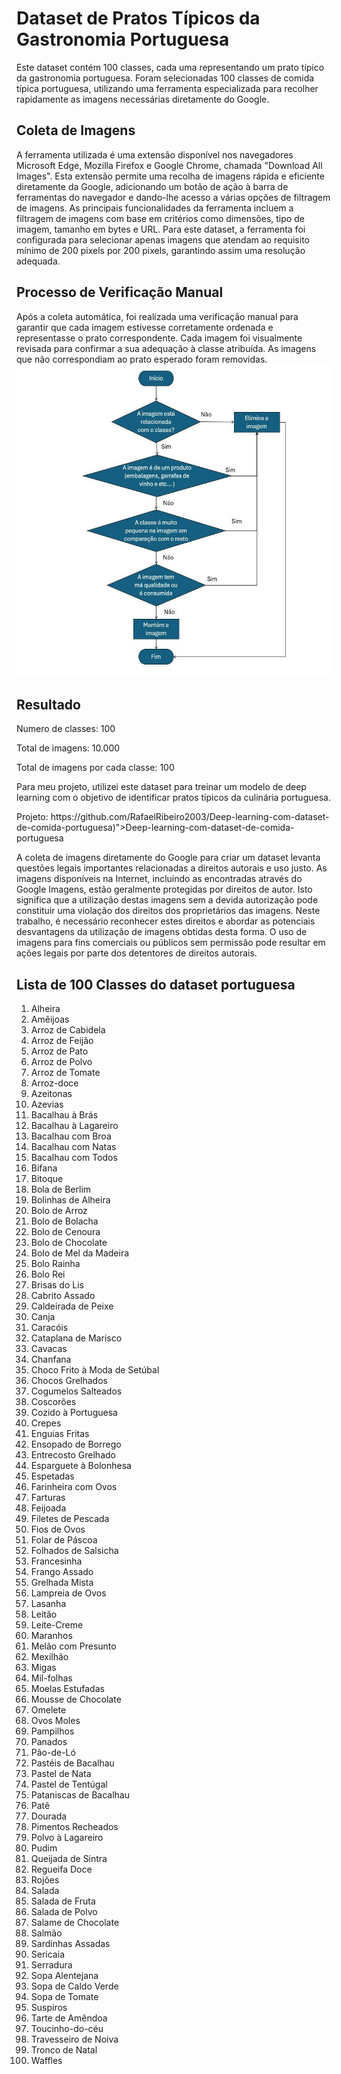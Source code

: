 # Dataset de Pratos Típicos da Gastronomia Portuguesa
Este dataset contém 100 classes, cada uma representando um prato típico da gastronomia portuguesa. Foram selecionadas 100 classes de comida típica portuguesa, utilizando uma ferramenta especializada para recolher rapidamente as imagens necessárias diretamente do Google.

## Coleta de Imagens
A ferramenta utilizada é uma extensão disponível nos navegadores Microsoft Edge, Mozilla Firefox e Google Chrome, chamada "Download All Images". Esta extensão permite uma recolha de imagens rápida e eficiente diretamente da Google, adicionando um botão de ação à barra de ferramentas do navegador e dando-lhe acesso a várias opções de filtragem de imagens.
As principais funcionalidades da ferramenta incluem a filtragem de imagens com base em critérios como dimensões, tipo de imagem, tamanho em bytes e URL. Para este dataset, a ferramenta foi configurada para selecionar apenas imagens que atendam ao requisito mínimo de 200 pixels por 200 pixels, garantindo assim uma resolução adequada.

## Processo de Verificação Manual
Após a coleta automática, foi realizada uma verificação manual para garantir que cada imagem estivesse corretamente ordenada e representasse o prato correspondente. Cada imagem foi visualmente revisada para confirmar a sua adequação à classe atribuída. As imagens que não correspondiam ao prato esperado foram removidas.
<img src="fotos/fluxograma.JPG" alt="login" style="margin-right: 5px; height:500px;"/>

## Resultado
Numero de classes: 100​
<p> Total de imagens: 10.000 ​</p>
<p> Total de imagens por cada classe: 100 </p>

Para meu projeto, utilizei este dataset para treinar um modelo de deep learning com o objetivo de identificar pratos típicos da culinária portuguesa.
<p> Projeto: https://github.com/RafaelRibeiro2003/Deep-learning-com-dataset-de-comida-portuguesa)">Deep-learning-com-dataset-de-comida-portuguesa

A coleta de imagens diretamente do Google para criar um dataset levanta questões legais importantes relacionadas a direitos autorais e uso justo. As imagens disponíveis na Internet, incluindo as encontradas através do Google Imagens, estão geralmente protegidas por direitos de autor. Isto significa que a utilização destas imagens sem a devida autorização pode constituir uma violação dos direitos dos proprietários das imagens. Neste trabalho, é necessário reconhecer estes direitos e abordar as potenciais desvantagens da utilização de imagens obtidas desta forma. O uso de imagens para fins comerciais ou públicos sem permissão pode resultar em ações legais por parte dos detentores de direitos autorais.

## Lista de 100 Classes do dataset portuguesa
1. Alheira
2. Amêijoas
3. Arroz de Cabidela
4. Arroz de Feijão
5. Arroz de Pato
6. Arroz de Polvo
7. Arroz de Tomate
8. Arroz-doce
9. Azeitonas
10. Azevias
11. Bacalhau à Brás
12. Bacalhau à Lagareiro
13. Bacalhau com Broa
14. Bacalhau com Natas
15. Bacalhau com Todos
16. Bifana
17. Bitoque
18. Bola de Berlim
19. Bolinhas de Alheira
20. Bolo de Arroz
21. Bolo de Bolacha
22. Bolo de Cenoura
23. Bolo de Chocolate
24. Bolo de Mel da Madeira
25. Bolo Rainha
26. Bolo Rei
27. Brisas do Lis
28. Cabrito Assado
29. Caldeirada de Peixe
30. Canja
31. Caracóis
32. Cataplana de Marisco
33. Cavacas
34. Chanfana
35. Choco Frito à Moda de Setúbal
36. Chocos Grelhados
37. Cogumelos Salteados
38. Coscorões
39. Cozido à Portuguesa
40. Crepes
41. Enguias Fritas
42. Ensopado de Borrego
43. Entrecosto Grelhado
44. Esparguete à Bolonhesa
45. Espetadas
46. Farinheira com Ovos
47. Farturas
48. Feijoada
49. Filetes de Pescada
50. Fios de Ovos
51. Folar de Páscoa
52. Folhados de Salsicha
53. Francesinha
54. Frango Assado
55. Grelhada Mista
56. Lampreia de Ovos
57. Lasanha
58. Leitão
59. Leite-Creme
60. Maranhos
61. Melão com Presunto
62. Mexilhão
63. Migas
64. Mil-folhas
65. Moelas Estufadas
66. Mousse de Chocolate
67. Omelete
68. Ovos Moles
69. Pampilhos
70. Panados
71. Pão-de-Ló
72. Pastéis de Bacalhau
73. Pastel de Nata
74. Pastel de Tentúgal
75. Pataniscas de Bacalhau
76. Patê
77. Dourada
78. Pimentos Recheados
79. Polvo à Lagareiro
80. Pudim
81. Queijada de Sintra
82. Regueifa Doce
83. Rojões
84. Salada
85. Salada de Fruta
86. Salada de Polvo
87. Salame de Chocolate
88. Salmão
89. Sardinhas Assadas
90. Sericaia
91. Serradura
92. Sopa Alentejana
93. Sopa de Caldo Verde
94. Sopa de Tomate
95. Suspiros
96. Tarte de Amêndoa
97. Toucinho-do-céu
98. Travesseiro de Noiva
99. Tronco de Natal
100. Waffles
